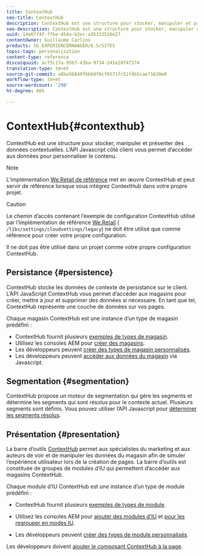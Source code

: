 ```yaml
---
title: ContextHub
seo-title: ContextHub
description: ContextHub est une structure pour stocker, manipuler et présenter des données contextuelles
seo-description: ContextHub est une structure pour stocker, manipuler et présenter des données contextuelles
uuid: 14e6ff4f-ffbe-454a-b2ec-a35333526e27
contentOwner: Guillaume Carlino
products: SG_EXPERIENCEMANAGER/6.5/SITES
topic-tags: personalization
content-type: reference
discoiquuid: acf5c17a-95b7-43ba-9734-241e20f4f374
translation-type: tm+mt
source-git-commit: a8ba56849f6bb9f0cf6571fc51f4b5cae71620e0
workflow-type: tm+mt
source-wordcount: '298'
ht-degree: 86%

---
```



# ContextHub{#contexthub}

ContextHub est une structure pour stocker, manipuler et présenter des données contextuelles. L’API Javascript côté client vous permet d’accéder aux données pour personnaliser le contenu.

>[!NOTE]
>
>L’implémentation [We.Retail de référence](/help/sites-developing/we-retail.md) met en œuvre ContextHub et peut servir de référence lorsque vous intégrez ContextHub dans votre propre projet.

>[!CAUTION]
>
>Le chemin d’accès contenant l’exemple de configuration ContextHub utilisé par l’implémentation de référence [We.Retail](/help/sites-developing/we-retail.md) ( `/libs/settings/cloudsettings/legacy`) ne doit être utilisé que comme référence pour créer votre propre configuration.
>
>Il ne doit pas être utilisé dans un projet comme votre propre configuration ContextHub.

## Persistance {#persistence}

ContextHub stocke les données de contexte de persistance sur le client. L’API JavaScript ContextHub vous permet d’accéder aux magasins pour créer, mettre à jour et supprimer des données si nécessaire. En tant que tel, ContextHub représente une couche de données sur vos pages.

Chaque magasin ContextHub est une instance d’un type de magasin prédéfini :

* ContextHub fournit plusieurs [exemples de types de magasin](/help/sites-developing/ch-samplestores.md).
* Utilisez les consoles AEM pour [créer des magasins](ch-configuring.md#creating-a-contexthub-store).
* Les développeurs peuvent [créer des types de magasin personnalisés](/help/sites-developing/ch-extend.md#creating-custom-store-candidates).
* Les développeurs peuvent [accéder aux données du magasin](/help/sites-developing/ch-adding.md#interacting-with-contexthub-stores) via Javascript.

## Segmentation   {#segmentation}

ContextHub propose un moteur de segmentation qui gère les segments et détermine les segments qui sont résolus pour le contexte actuel. Plusieurs segments sont définis. Vous pouvez utiliser l’API Javascript pour [déterminer les segments résolus](/help/sites-developing/ch-adding.md#determining-resolved-contexthub-segments).

## Présentation {#presentation}

La barre d’outils [ContextHub](/help/sites-authoring/ch-previewing.md) permet aux spécialistes du marketing et aux auteurs de voir et de manipuler les données du magasin afin de simuler l’expérience utilisateur lors de la création de pages. La barre d’outils est constituée de groupes de modules d’IU qui permettent d’accéder aux magasins ContextHub.

Chaque module d’IU ContextHub est une instance d’un type de module prédéfini :

* ContextHub fournit plusieurs [exemples de types de module](/help/sites-developing/ch-samplemodules.md).
* Utilisez les consoles AEM pour [ajouter des modules d’IU](ch-configuring.md#adding-a-ui-module) et [pour les regrouper en modes IU](ch-configuring.md#adding-a-ui-mode).

* Les développeurs peuvent [créer des types de module personnalisés](/help/sites-developing/ch-extend.md#creating-contexthub-ui-module-types).

Les développeurs doivent [ajouter le composant ContextHub à la page](/help/sites-developing/ch-adding.md).
